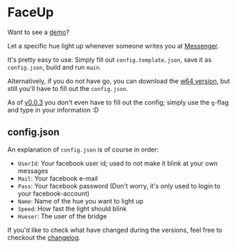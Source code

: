 # FaceUp

Want to see a [demo](https://gfycat.com/LoathsomePoorErmine)?

Let a specific hue light up whenever someone writes you at [Messenger](http://messenger.com).

It's pretty easy to use: Simply fill out `config.template.json`, save it as `config.json`, build and run `main`.

Alternatively, if you do not have go, you can download the [w64 version](https://github.com/Mobilpadde/FaceUp/releases), but still you'll have to fill out the `config.json`.

As of [v0.0.3](https://github.com/Mobilpadde/FaceUp/releases) you don't even have to fill out the config; simply use the `g`-flag and type in your information :D

## config.json

An explanation of `config.json` is of course in order:

 * `UserId`: Your facebook user id; used to not make it blink at your own messages
 * `Mail`: Your facebook e-mail
 * `Pass`: Your facebook password (Don't worry, it's only used to login to your facebook-account)
 * `Name`: Name of the hue you want to light up
 * `Speed`: How fast the light should blink
 * `Hueser`: The user of the bridge

If you'd like to check what have changed during the versions, feel free to checkout the [changelog](changelog.md).